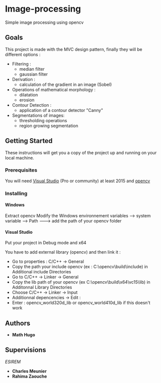# Image-processing
Simple image processing using opencv 

## Goals
This project is made with the MVC design pattern, finally they will be different options : 
 * Filtering :
   * median filter
   * gaussian filter
 * Derivation :
   * calculation of the gradient in an image (Sobel)
 * Operations of mathematical morphology :
   * dilatation
   * erosion
 * Contour Detection :
   * application of a contour detector "Canny"
 * Segmentations of images:
   * thresholding operations
   * region growing segmentation
  
## Getting Started

These instructions will get you a copy of the project up and running on your local machine.

### Prerequisites

You will need [Visual Studio](https://visualstudio.microsoft.com/fr/) (Pro or community) at least 2015 and [opencv](https://opencv.org/releases/)

### Installing 

#### Windows 

Extract opencv
Modify the Windows environnement variables --> system variable --> Path ---> add the path of your opencv folder

#### Visual Studio

Put your project in Debug mode and x64

You have to add external library (opencv) and then link it : 
* Go to properties : C/C++ → General
* Copy the path your include opencv (ex : C:\opencv\build\include) in Additional include
Directories
* Go to C/C++ → Linker → General
* Copy the lib path of your opencv (ex C:\opencv\build\x64\vc15\lib) in Additonnal Library Directories
* Choose C/C++ → Linker → Input
* Additionnal depencencies → Edit :
* Enter : opencv_world320d_lib or opencv_world410d_lib if this doesn't work

## Authors
* **Math Hugo**

## Supervisions
*ESIREM* 
* **Charles Meunier**
* **Rahima Zaouche**

